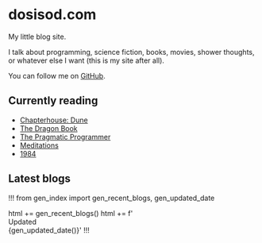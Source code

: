 # dosisod.com

My little blog site.

I talk about programming, science fiction, books, movies, shower
thoughts, or whatever else I want (this is my site after all).

You can follow me on [GitHub](https://github.com/dosisod).

## Currently reading

* [Chapterhouse: Dune](https://www.amazon.com/dp/0593098277)
* [The Dragon Book](https://suif.stanford.edu/dragonbook/)
* [The Pragmatic Programmer](https://www.amazon.com/dp/0135957052)
* [Meditations](http://classics.mit.edu/Antoninus/meditations.html)
* [1984](https://www.amazon.com/dp/0451524934)

## Latest blogs

!!!
from gen_index import gen_recent_blogs, gen_updated_date

html += gen_recent_blogs()
html += f'<br><span class="gray">Updated {gen_updated_date()}</span>'
!!!

<style>.gray { white-space: pre-wrap; }</style>
